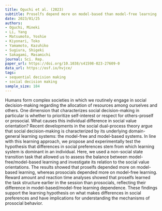 ```yaml
---
title: Oguchi et al. (2023)
subtitle: Proselfs depend more on model-based than model-free learning in a non-social probabilistic state-transition task
date: 2023/01/25
authors:
- Oguchi, Mineki
- Li, Yang
- Matsumoto, Yoshie
- Kiyonari, Toko
- Yamamoto, Kazuhiko
- Sugiura, Shigeki
- Sakagami, Masamichi
journal: Sci. Rep.
paper_url: https://doi.org/10.1038/s41598-023-27609-0
data_url: https://osf.io/hvjce/
tags:
- sequential decision making
- social decision making
sample_size: 184
---
```


Humans form complex societies in which we routinely engage in social decision-making regarding the allocation of resources among ourselves and others. One dimension that characterizes social decision-making in particular is whether to prioritize self-interest or respect for others-proself or prosocial. What causes this individual difference in social value orientation? Recent developments in the social dual-process theory argue that social decision-making is characterized by its underlying domain-general learning systems: the model-free and model-based systems. In line with this learning approach, we propose and experimentally test the hypothesis that differences in social preferences stem from which learning system is dominant in an individual. Here, we used a non-social state transition task that allowed us to assess the balance between model-free/model-based learning and investigate its relation to the social value orientations. The results showed that proselfs depended more on model-based learning, whereas prosocials depended more on model-free learning. Reward amount and reaction time analyses showed that proselfs learned the task structure earlier in the session than prosocials, reflecting their difference in model-based/model-free learning dependence. These findings support the learning hypothesis on what makes differences in social preferences and have implications for understanding the mechanisms of prosocial behavior.
